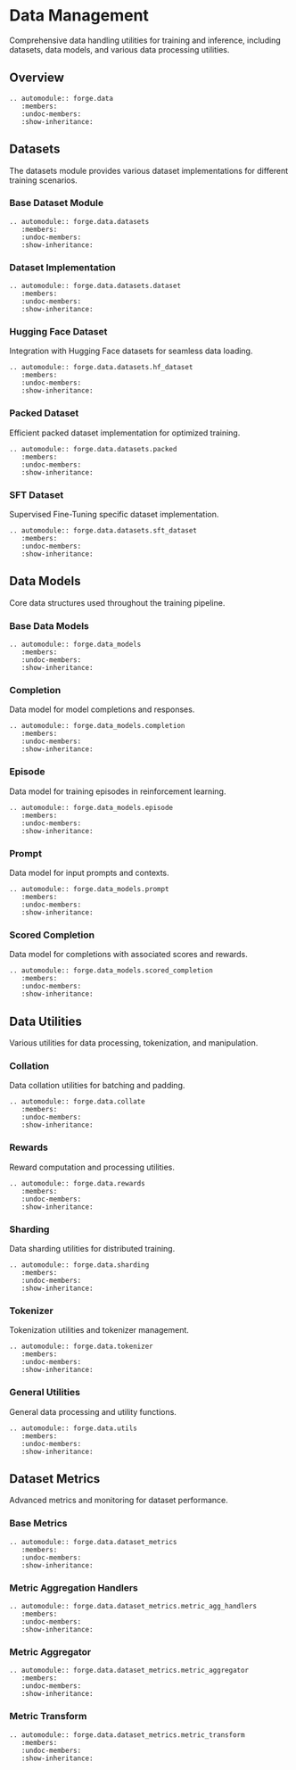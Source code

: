 # Data Management

Comprehensive data handling utilities for training and inference, including datasets, data models, and various data processing utilities.

## Overview

```{eval-rst}
.. automodule:: forge.data
   :members:
   :undoc-members:
   :show-inheritance:
```

## Datasets

The datasets module provides various dataset implementations for different training scenarios.

### Base Dataset Module

```{eval-rst}
.. automodule:: forge.data.datasets
   :members:
   :undoc-members:
   :show-inheritance:
```

### Dataset Implementation

```{eval-rst}
.. automodule:: forge.data.datasets.dataset
   :members:
   :undoc-members:
   :show-inheritance:
```

### Hugging Face Dataset

Integration with Hugging Face datasets for seamless data loading.

```{eval-rst}
.. automodule:: forge.data.datasets.hf_dataset
   :members:
   :undoc-members:
   :show-inheritance:
```

### Packed Dataset

Efficient packed dataset implementation for optimized training.

```{eval-rst}
.. automodule:: forge.data.datasets.packed
   :members:
   :undoc-members:
   :show-inheritance:
```

### SFT Dataset

Supervised Fine-Tuning specific dataset implementation.

```{eval-rst}
.. automodule:: forge.data.datasets.sft_dataset
   :members:
   :undoc-members:
   :show-inheritance:
```

## Data Models

Core data structures used throughout the training pipeline.

### Base Data Models

```{eval-rst}
.. automodule:: forge.data_models
   :members:
   :undoc-members:
   :show-inheritance:
```

### Completion

Data model for model completions and responses.

```{eval-rst}
.. automodule:: forge.data_models.completion
   :members:
   :undoc-members:
   :show-inheritance:
```

### Episode

Data model for training episodes in reinforcement learning.

```{eval-rst}
.. automodule:: forge.data_models.episode
   :members:
   :undoc-members:
   :show-inheritance:
```

### Prompt

Data model for input prompts and contexts.

```{eval-rst}
.. automodule:: forge.data_models.prompt
   :members:
   :undoc-members:
   :show-inheritance:
```

### Scored Completion

Data model for completions with associated scores and rewards.

```{eval-rst}
.. automodule:: forge.data_models.scored_completion
   :members:
   :undoc-members:
   :show-inheritance:
```

## Data Utilities

Various utilities for data processing, tokenization, and manipulation.

### Collation

Data collation utilities for batching and padding.

```{eval-rst}
.. automodule:: forge.data.collate
   :members:
   :undoc-members:
   :show-inheritance:
```

### Rewards

Reward computation and processing utilities.

```{eval-rst}
.. automodule:: forge.data.rewards
   :members:
   :undoc-members:
   :show-inheritance:
```

### Sharding

Data sharding utilities for distributed training.

```{eval-rst}
.. automodule:: forge.data.sharding
   :members:
   :undoc-members:
   :show-inheritance:
```

### Tokenizer

Tokenization utilities and tokenizer management.

```{eval-rst}
.. automodule:: forge.data.tokenizer
   :members:
   :undoc-members:
   :show-inheritance:
```

### General Utilities

General data processing and utility functions.

```{eval-rst}
.. automodule:: forge.data.utils
   :members:
   :undoc-members:
   :show-inheritance:
```

## Dataset Metrics

Advanced metrics and monitoring for dataset performance.

### Base Metrics

```{eval-rst}
.. automodule:: forge.data.dataset_metrics
   :members:
   :undoc-members:
   :show-inheritance:
```

### Metric Aggregation Handlers

```{eval-rst}
.. automodule:: forge.data.dataset_metrics.metric_agg_handlers
   :members:
   :undoc-members:
   :show-inheritance:
```

### Metric Aggregator

```{eval-rst}
.. automodule:: forge.data.dataset_metrics.metric_aggregator
   :members:
   :undoc-members:
   :show-inheritance:
```

### Metric Transform

```{eval-rst}
.. automodule:: forge.data.dataset_metrics.metric_transform
   :members:
   :undoc-members:
   :show-inheritance:
```
